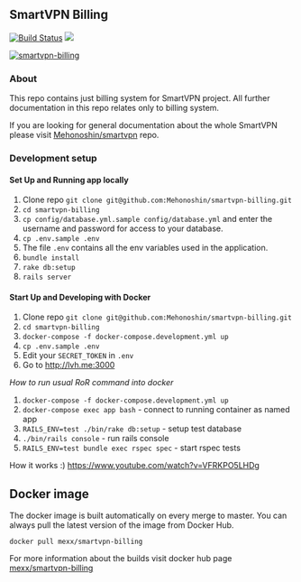 ## SmartVPN Billing

[![Build Status](https://travis-ci.org/Mehonoshin/smartvpn-billing.svg?branch=master)](https://travis-ci.org/Mehonoshin/smartvpn-billing)
[![](https://images.microbadger.com/badges/version/mexx/smartvpn-billing.svg)](https://hub.docker.com/r/mexx/smartvpn-billing)

<a href="https://imgbb.com/"><img src="https://image.ibb.co/gEVXM9/Screen-Shot-2018-10-14-at-18-34-17.png" alt="smartvpn-billing" border="0"></a>



### About

This repo contains just billing system for SmartVPN project.
All further documentation in this repo relates only to billing system.

If you are looking for general documentation about the whole SmartVPN please visit [Mehonoshin/smartvpn](https://github.com/Mehonoshin/smartvpn) repo.

### Development setup

#### Set Up and Running app locally

1. Clone repo `git clone git@github.com:Mehonoshin/smartvpn-billing.git`
2. `cd smartvpn-billing`
3. `cp config/database.yml.sample config/database.yml` and enter the username and password for access to your database.
4. `cp .env.sample .env`
5. The file `.env` contains all the env variables used in the application.
6. `bundle install`
7. `rake db:setup`
8. `rails server`

#### Start Up and Developing with Docker

1. Clone repo `git clone git@github.com:Mehonoshin/smartvpn-billing.git`
2. `cd smartvpn-billing`
3. `docker-compose -f docker-compose.development.yml up`
4. `cp .env.sample .env`
5. Edit your `SECRET_TOKEN` in `.env`
6. Go to http://lvh.me:3000

*How to run usual RoR command into docker*
1. `docker-compose -f docker-compose.development.yml up`
2. `docker-compose exec app bash` - connect to running container as named app
3. `RAILS_ENV=test ./bin/rake db:setup` - setup test database
4. `./bin/rails console` - run rails console
5. `RAILS_ENV=test bundle exec rspec spec` - start rspec tests

How it works :)
https://www.youtube.com/watch?v=VFRKPO5LHDg

## Docker image

The docker image is built automatically on every merge to master. You can always pull the latest version of the image from Docker Hub.

```
docker pull mexx/smartvpn-billing
```

For more information about the builds visit docker hub page [mexx/smartvpn-billing](https://hub.docker.com/r/mexx/smartvpn-billing)
